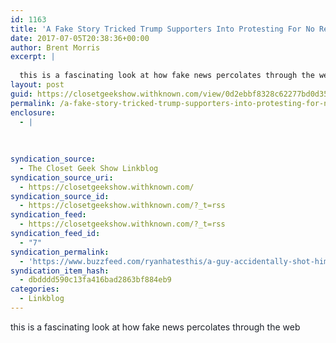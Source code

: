 ```yaml
---
id: 1163
title: 'A Fake Story Tricked Trump Supporters Into Protesting For No Reason&#8230;'
date: 2017-07-05T20:38:36+00:00
author: Brent Morris
excerpt: |
  
  this is a fascinating look at how fake news percolates through the web
layout: post
guid: https://closetgeekshow.withknown.com/view/0d2ebbf8328c62277bd0d353deb39d52
permalink: /a-fake-story-tricked-trump-supporters-into-protesting-for-no-reason-2/
enclosure:
  - |
    
    
    
syndication_source:
  - The Closet Geek Show Linkblog
syndication_source_uri:
  - https://closetgeekshow.withknown.com/
syndication_source_id:
  - https://closetgeekshow.withknown.com/?_t=rss
syndication_feed:
  - https://closetgeekshow.withknown.com/?_t=rss
syndication_feed_id:
  - "7"
syndication_permalink:
  - 'https://www.buzzfeed.com/ryanhatesthis/a-guy-accidentally-shot-himself-after-a-fake-news-story?utm_term=.opBzZY432#.oxVpDnr6e'
syndication_item_hash:
  - dbdddd590c13fa416bad2863bf884eb9
categories:
  - Linkblog
---
```

<div class="known-bookmark">
  <div class="e-content">
    <p>
      <span style="color: #1d2129;">this is a fascinating look at how fake news percolates through the web</span>
    </p>
  </div>
</div>